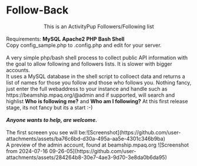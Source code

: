 # Follow-Back
<CENTER>This is an ActivityPup Followers/Following list</CENTER><BR>
Requirements:
<B>MySQL</B>
<B>Apache2</B>
<B>PHP</B>
<B>Bash Shell</B>
<BR>
Copy config_sample.php to .config.php and edit for your server.<BR><BR>
A very simple php/bash shell process to collect public API information with the goal to allow following and followers lists. It is slower with bigger accounts.
<BR>
It uses a MySQL database in the shell script to colloect data and returns a list of names for those you follow and those who follows you. Nothing fancy, just enter the full webaddress to your instance and handle such as https://beamship.mpaq.org/@admin and if supported, will search and highlist <B>Who is following me?</B> and <B>Who am I following?</B> At this first release stage, its not fancy but its a start :-)
<BR><BR>
<I><B>Anyone wants to help, are welcome.</B></I>
<BR><BR>
The first screeen you see will be:![Screenshot](https://github.com/user-attachments/assets/ba76c6bd-d30a-495a-aa5e-4301c346b9ba)
<BR>
A preview of the admin account, found at beamship.mpaq.org
![Screenshot from 2024-07-16 09-26-05](https://github.com/user-attachments/assets/284264b8-30e7-4ae3-9d70-3e8da0b6da95)
